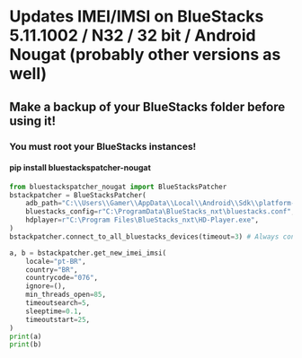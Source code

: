 # Updates IMEI/IMSI on BlueStacks 5.11.1002 / N32 / 32 bit / Android Nougat (probably other versions as well)

## Make a backup of your BlueStacks folder before using it! 

### You must root your BlueStacks instances! 

#### pip install bluestackspatcher-nougat 

```python
from bluestackspatcher_nougat import BlueStacksPatcher
bstackpatcher = BlueStacksPatcher(
    adb_path="C:\\Users\\Gamer\\AppData\\Local\\Android\\Sdk\\platform-tools\\adb.exe",
    bluestacks_config=r"C:\ProgramData\BlueStacks_nxt\bluestacks.conf",
    hdplayer=r"C:\Program Files\BlueStacks_nxt\HD-Player.exe",
)
bstackpatcher.connect_to_all_bluestacks_devices(timeout=3) # Always connect to all devices before you do any action

a, b = bstackpatcher.get_new_imei_imsi(
    locale="pt-BR",
    country="BR",
    countrycode="076",
    ignore=(),
    min_threads_open=85,
    timeoutsearch=5,
    sleeptime=0.1,
    timeoutstart=25,
)
print(a)
print(b)

```